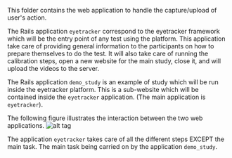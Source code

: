 This folder contains the web application to handle the capture/upload of user's action.

The Rails application `eyetracker` correspond to the eyetracker framework which will be the entry point of any test using the platform. This application take care of providing general information to the participants on how to prepare themselves to do the test. It will also take care of running the calibration steps, open a new website for the main study, close it, and will upload the videos to the server. 

The Rails application `demo_study` is an example of study which will be run inside the eyetracker platform. This is a sub-website which will be contained inside the `eyetracker` application. (The main application is `eyetracker`).
 
The following figure illustrates the interaction between the two web applications.
![alt tag](https://github.com/Telecommunication-Telemedia-Assessment/CrowdWatcher/branch/www/framework.png)

The application `eyetracker` takes care of all the different steps EXCEPT the main task. The main task being carried on by the application `demo_study`. 

 